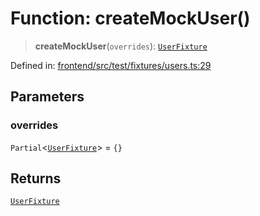 # Function: createMockUser()

> **createMockUser**(`overrides`): [`UserFixture`](../type-aliases/UserFixture.md)

Defined in: [frontend/src/test/fixtures/users.ts:29](https://github.com/lsendel/sass/blob/ca8b2b87627589617e0de57047e1f50d53e78078/frontend/src/test/fixtures/users.ts#L29)

## Parameters

### overrides

`Partial`\<[`UserFixture`](../type-aliases/UserFixture.md)\> = `{}`

## Returns

[`UserFixture`](../type-aliases/UserFixture.md)
